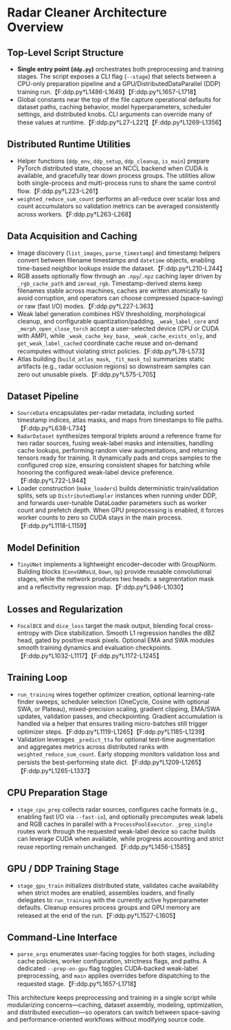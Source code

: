 # Radar Cleaner Architecture Overview

## Top-Level Script Structure
- **Single entry point (`ddp.py`)** orchestrates both preprocessing and training stages. The script exposes a CLI flag (`--stage`) that selects between a CPU-only preparation pipeline and a GPU/DistributedDataParallel (DDP) training run.【F:ddp.py†L1486-L1649】【F:ddp.py†L1657-L1718】
- Global constants near the top of the file capture operational defaults for dataset paths, caching behavior, model hyperparameters, scheduler settings, and distributed knobs. CLI arguments can override many of these values at runtime.【F:ddp.py†L27-L221】【F:ddp.py†L1269-L1356】

## Distributed Runtime Utilities
- Helper functions (`ddp_env`, `ddp_setup`, `ddp_cleanup`, `is_main`) prepare PyTorch distributed state, choose an NCCL backend when CUDA is available, and gracefully tear down process groups. The utilities allow both single-process and multi-process runs to share the same control flow.【F:ddp.py†L223-L261】
- `weighted_reduce_sum_count` performs an all-reduce over scalar loss and count accumulators so validation metrics can be averaged consistently across workers.【F:ddp.py†L263-L268】

## Data Acquisition and Caching
- Image discovery (`list_images`, `parse_timestamp`) and timestamp helpers convert between filename timestamps and `datetime` objects, enabling time-based neighbor lookups inside the dataset.【F:ddp.py†L210-L244】
- RGB assets optionally flow through an `.npy`/`.npz` caching layer driven by `_rgb_cache_path` and `imread_rgb`. Timestamp-derived stems keep filenames stable across machines, caches are written atomically to avoid corruption, and operators can choose compressed (space-saving) or raw (fast I/O) modes.【F:ddp.py†L227-L363】
- Weak label generation combines HSV thresholding, morphological cleanup, and configurable quantization/padding. `_weak_label_core` and `_morph_open_close_torch` accept a user-selected device (CPU or CUDA with AMP), while `_weak_cache_key_base`, `_weak_cache_exists_only`, and `get_weak_label_cached` coordinate cache reuse and on-demand recomputes without violating strict policies.【F:ddp.py†L78-L573】
- Atlas building (`build_atlas_mask`, `_fit_mask_to`) summarizes static artifacts (e.g., radar occlusion regions) so downstream samples can zero out unusable pixels.【F:ddp.py†L575-L705】

## Dataset Pipeline
- `SourceData` encapsulates per-radar metadata, including sorted timestamp indices, atlas masks, and maps from timestamps to file paths.【F:ddp.py†L638-L734】
- `RadarDataset` synthesizes temporal triplets around a reference frame for two radar sources, fusing weak-label masks and intensities, handling cache lookups, performing random view augmentations, and returning tensors ready for training. It dynamically pads and crops samples to the configured crop size, ensuring consistent shapes for batching while honoring the configured weak-label device preference.【F:ddp.py†L722-L944】
- Loader construction (`make_loaders`) builds deterministic train/validation splits, sets up `DistributedSampler` instances when running under DDP, and forwards user-tunable DataLoader parameters such as worker count and prefetch depth. When GPU preprocessing is enabled, it forces worker counts to zero so CUDA stays in the main process.【F:ddp.py†L1118-L1159】

## Model Definition
- `TinyUNet` implements a lightweight encoder–decoder with GroupNorm. Building blocks (`ConvGNReLU`, `Down`, `Up`) provide reusable convolutional stages, while the network produces two heads: a segmentation mask and a reflectivity regression map.【F:ddp.py†L946-L1030】

## Losses and Regularization
- `FocalBCE` and `dice_loss` target the mask output, blending focal cross-entropy with Dice stabilization. Smooth L1 regression handles the dBZ head, gated by positive mask pixels. Optional EMA and SWA modules smooth training dynamics and evaluation checkpoints.【F:ddp.py†L1032-L1117】【F:ddp.py†L1172-L1245】

## Training Loop
- `run_training` wires together optimizer creation, optional learning-rate finder sweeps, scheduler selection (OneCycle, Cosine with optional SWA, or Plateau), mixed-precision scaling, gradient clipping, EMA/SWA updates, validation passes, and checkpointing. Gradient accumulation is handled via a helper that ensures trailing micro-batches still trigger optimizer steps.【F:ddp.py†L1119-L1265】【F:ddp.py†L1185-L1239】
- Validation leverages `_predict_tta` for optional test-time augmentation and aggregates metrics across distributed ranks with `weighted_reduce_sum_count`. Early stopping monitors validation loss and persists the best-performing state dict.【F:ddp.py†L1209-L1265】【F:ddp.py†L1265-L1337】

## CPU Preparation Stage
- `stage_cpu_prep` collects radar sources, configures cache formats (e.g., enabling fast I/O via `--fast-io`), and optionally precomputes weak labels and RGB caches in parallel with a `ProcessPoolExecutor`. `_prep_single` routes work through the requested weak-label device so cache builds can leverage CUDA when available, while progress accounting and strict reuse reporting remain unchanged.【F:ddp.py†L1456-L1585】

## GPU / DDP Training Stage
- `stage_gpu_train` initializes distributed state, validates cache availability when strict modes are enabled, assembles loaders, and finally delegates to `run_training` with the currently active hyperparameter defaults. Cleanup ensures process groups and GPU memory are released at the end of the run.【F:ddp.py†L1527-L1605】

## Command-Line Interface
- `parse_args` enumerates user-facing toggles for both stages, including cache policies, worker configuration, strictness flags, and paths. A dedicated `--prep-on-gpu` flag toggles CUDA-backed weak-label preprocessing, and `main` applies overrides before dispatching to the requested stage.【F:ddp.py†L1657-L1718】

This architecture keeps preprocessing and training in a single script while modularizing concerns—caching, dataset assembly, modeling, optimization, and distributed execution—so operators can switch between space-saving and performance-oriented workflows without modifying source code.
